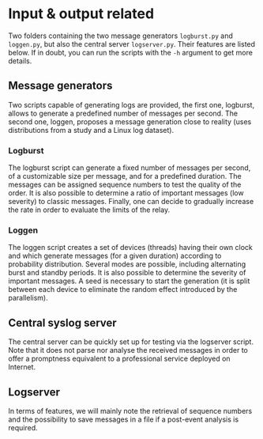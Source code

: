 # Input & output related

Two folders containing the two message generators `logburst.py` and `loggen.py`, 
but also the central server `logserver.py`. Their features are listed below.
If in doubt, you can run the scripts with the `-h` argument to get more details.
## Message generators
Two scripts capable of generating logs are provided, the first one, logburst,
allows to generate a predefined number of messages per second. The second one,
loggen, proposes a message generation close to reality (uses distributions from
a study and a Linux log dataset).

### Logburst

The logburst script can generate a fixed number of messages per second, of a
customizable size per message, and for a predefined duration.
The messages can be assigned sequence numbers to test the quality of the order.
It is also possible to determine a ratio of important messages (low severity) to
classic messages. Finally, one can decide to gradually increase the rate in order
to evaluate the limits of the relay.

### Loggen
The loggen script creates a set of devices (threads) having their own clock and
which generate messages (for a given duration) according to probability distribution.
Several modes are possible, including alternating burst and standby periods.
It is also possible to determine the severity of important messages.
A seed is necessary to start the generation (it is split between each device
to eliminate the random effect introduced by the parallelism).

## Central syslog server
The central server can be quickly set up for testing via the logserver script.
Note that it does not parse nor analyse the received messages in order to offer
a promptness equivalent to a professional service deployed on Internet.

## Logserver
In terms of features, we will mainly note the retrieval of sequence numbers and 
the possibility to save messages in a file if a post-event analysis is required.